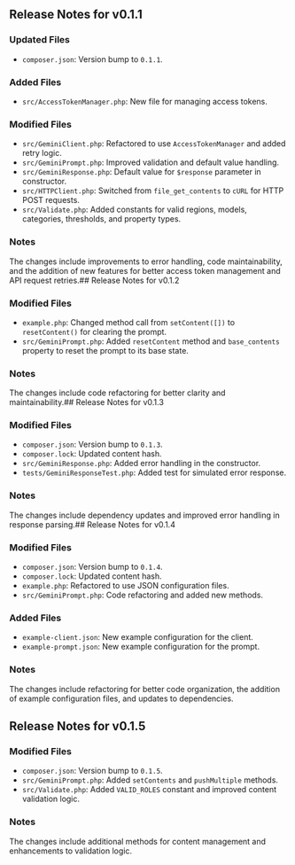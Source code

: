 ## Release Notes for v0.1.1

### Updated Files
- `composer.json`: Version bump to `0.1.1`.

### Added Files
- `src/AccessTokenManager.php`: New file for managing access tokens.

### Modified Files
- `src/GeminiClient.php`: Refactored to use `AccessTokenManager` and added retry logic.
- `src/GeminiPrompt.php`: Improved validation and default value handling.
- `src/GeminiResponse.php`: Default value for `$response` parameter in constructor.
- `src/HTTPClient.php`: Switched from `file_get_contents` to `cURL` for HTTP POST requests.
- `src/Validate.php`: Added constants for valid regions, models, categories, thresholds, and property types.

### Notes
The changes include improvements to error handling, code maintainability, and the addition of new features for better access token management and API request retries.## Release Notes for v0.1.2

### Modified Files
- `example.php`: Changed method call from `setContent([])` to `resetContent()` for clearing the prompt.
- `src/GeminiPrompt.php`: Added `resetContent` method and `base_contents` property to reset the prompt to its base state.

### Notes
The changes include code refactoring for better clarity and maintainability.## Release Notes for v0.1.3

### Modified Files
- `composer.json`: Version bump to `0.1.3`.
- `composer.lock`: Updated content hash.
- `src/GeminiResponse.php`: Added error handling in the constructor.
- `tests/GeminiResponseTest.php`: Added test for simulated error response.

### Notes
The changes include dependency updates and improved error handling in response parsing.## Release Notes for v0.1.4

### Modified Files
- `composer.json`: Version bump to `0.1.4`.
- `composer.lock`: Updated content hash.
- `example.php`: Refactored to use JSON configuration files.
- `src/GeminiPrompt.php`: Code refactoring and added new methods.

### Added Files
- `example-client.json`: New example configuration for the client.
- `example-prompt.json`: New example configuration for the prompt.

### Notes
The changes include refactoring for better code organization, the addition of example configuration files, and updates to dependencies.

## Release Notes for v0.1.5

### Modified Files
- `composer.json`: Version bump to `0.1.5`.
- `src/GeminiPrompt.php`: Added `setContents` and `pushMultiple` methods.
- `src/Validate.php`: Added `VALID_ROLES` constant and improved content validation logic.

### Notes
The changes include additional methods for content management and enhancements to validation logic.
